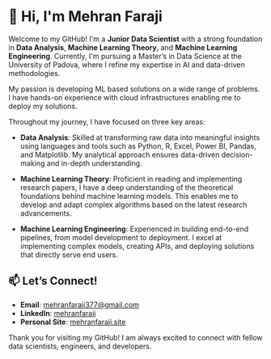 # 👋 Hi, I'm Mehran Faraji

Welcome to my GitHub! I'm a **Junior Data Scientist** with a strong foundation in **Data Analysis**, **Machine Learning Theory**, and **Machine Learning Engineering**. Currently, I'm pursuing a Master’s in Data Science at the University of Padova, where I refine my expertise in AI and data-driven methodologies.

My passion is developing ML based solutions on a wide range of problems. I have hands-on experience with cloud infrastructures enabling me to deploy my solutions.

Throughout my journey, I have focused on three key areas:

- **Data Analysis**: Skilled at transforming raw data into meaningful insights using languages and tools such as Python, R, Excel, Power BI, Pandas, and Matplotlib. My analytical approach ensures data-driven decision-making and in-depth understanding.

- **Machine Learning Theory**: Proficient in reading and implementing research papers, I have a deep understanding of the theoretical foundations behind machine learning models. This enables me to develop and adapt complex algorithms based on the latest research advancements.

- **Machine Learning Engineering**: Experienced in building end-to-end pipelines, from model development to deployment. I excel at implementing complex models, creating APIs, and deploying solutions that directly serve end users.

## 📫 Let’s Connect!
- **Email**: mehranfaraji377@gmail.com
- **LinkedIn**: [mehranfaraji](https://linkedin.com/in/mehranfaraji)
- **Personal Site**: [mehranfaraji.site](https://mehranfaraji.site)

Thank you for visiting my GitHub! I am always excited to connect with fellow data scientists, engineers, and developers.

<!--
**mehranfaraji/mehranfaraji** is a ✨ _special_ ✨ repository because its `README.md` (this file) appears on your GitHub profile.

Here are some ideas to get you started:

- 🔭 I’m currently working on ...
- 🌱 I’m currently learning ...
- 👯 I’m looking to collaborate on ...
- 🤔 I’m looking for help with ...
- 💬 Ask me about ...
- 📫 How to reach me: ...
- 😄 Pronouns: ...
- ⚡ Fun fact: ...
-->
